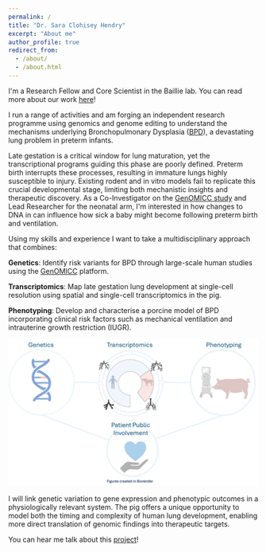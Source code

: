 ```yaml
---
permalink: /
title: "Dr. Sara Clohisey Hendry"
excerpt: "About me"
author_profile: true
redirect_from: 
  - /about/
  - /about.html
---
```

I'm a Research Fellow and Core Scientist in the Baillie lab. You can read more about our work [here](https://baillielab.net/)!  

I run a range of activities and am forging an independent research programme using genomics and genome editing to understand the mechanisms underlying Bronchopulmonary Dysplasia ([BPD](https://www.nhlbi.nih.gov/health/bronchopulmonary-dysplasia)), a devastating lung problem in preterm infants.

Late gestation is a critical window for lung maturation, yet the transcriptional programs guiding this phase are poorly defined. Preterm birth interrupts these processes, resulting in immature lungs highly susceptible to injury. Existing rodent and in vitro models fail to replicate this crucial developmental stage, limiting both mechanistic insights and therapeutic discovery. As a Co-Investigator on the [GenOMICC study](https://www.genomicc.org) and Lead Researcher for the neonatal arm, I'm interested in how changes to DNA in can influence how sick a baby might become following preterm birth and ventilation. 

Using my skills and experience I want to take a multidisciplinary approach that combines:

**Genetics**: Identify risk variants for BPD through large-scale human studies using the [GenOMICC](https://www.genomicc.org) platform.

**Transcriptomics**: Map late gestation lung development at single-cell resolution using spatial and single-cell transcriptomics in the pig.

**Phenotyping**: Develop and characterise a porcine model of BPD incorporating clinical risk factors such as mechanical ventilation and intrauterine growth restriction (IUGR).



![project_outline](./images/prject_outline.jpg)

I will link genetic variation to gene expression and phenotypic outcomes in a physiologically relevant system. The pig offers a unique opportunity to model both the timing and complexity of human lung development, enabling more direct translation of genomic findings into therapeutic targets.

You can hear me talk about this [project](https://media.ed.ac.uk/media/t/1_962wagnh)! 















